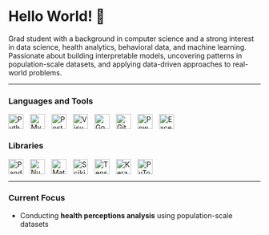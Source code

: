 # Hello World! 👋 

Grad student with a background in computer science and a strong interest in data science, health analytics, behavioral data, and machine learning. Passionate about building interpretable models, uncovering patterns in population-scale datasets, and applying data-driven approaches to real-world problems.  


---

### Languages and Tools

<img align="left" alt="Python" width="30px" style="padding-right:10px;" src="https://devicon-website.vercel.app/api/python/original.svg" />
<img align="left" alt="MySQL" width="30px" style="padding-right:10px;" src="https://devicon-website.vercel.app/api/mysql/plain.svg?color=%23FFFFFF" />
<img align="left" alt="PostgreSQL" width="30px" style="padding-right:10px;" src="https://devicon-website.vercel.app/api/postgresql/original.svg" />

<img align="left" alt="Visual Studio Code" width="30px" style="padding-right:10px;" src="https://cdn.jsdelivr.net/gh/devicons/devicon/icons/vscode/vscode-original.svg" />
<img align="left" alt="Google Colab" width="30px" style="padding-right:10px;" src="https://cdn.jsdelivr.net/gh/devicons/devicon@latest/icons/googlecolab/googlecolab-original.svg" />
<img align="left" alt="GitHub" width="30px" style="padding-right:10px;" src="https://user-images.githubusercontent.com/3369400/139447912-e0f43f33-6d9f-45f8-be46-2df5bbc91289.png" />

<img align="left" alt="Power BI" width="30px" style="padding-right:10px;" src="https://upload.wikimedia.org/wikipedia/commons/c/cf/New_Power_BI_Logo.svg" />
<img align="left" alt="Excel" width="30px" style="padding-right:10px;" src="https://upload.wikimedia.org/wikipedia/commons/7/73/Microsoft_Excel_2013-2019_logo.svg" />

<br clear="left"/>


### Libraries

<img align="left" alt="Pandas" width="30px" style="padding-right:10px;" src="https://devicon-website.vercel.app/api/pandas/original.svg?color=%23FFFFFF" />
<img align="left" alt="NumPy" width="30px" style="padding-right:10px;" src="https://devicon-website.vercel.app/api/numpy/original.svg" />
<img align="left" alt="Matplotlib" width="30px" style="padding-right:10px;" src="https://cdn.jsdelivr.net/gh/devicons/devicon@latest/icons/matplotlib/matplotlib-original.svg" />
<img align="left" alt="Scikit-learn" width="30px" style="padding-right:10px;" src="https://cdn.jsdelivr.net/gh/devicons/devicon@latest/icons/scikitlearn/scikitlearn-original.svg" />
<img align="left" alt="TensorFlow" width="30px" style="padding-right:10px;" src="https://devicon-website.vercel.app/api/tensorflow/original.svg" />
<img align="left" alt="Keras" width="30px" style="padding-right:10px;" src="https://cdn.jsdelivr.net/gh/devicons/devicon@latest/icons/keras/keras-original.svg" />
<img align="left" alt="PyTorch" width="30px" style="padding-right:10px;" src="https://cdn.jsdelivr.net/gh/devicons/devicon@latest/icons/pytorch/pytorch-original.svg" />

<br clear="left"/>

---

### Current Focus
- Conducting **health perceptions analysis** using population-scale datasets       
          
       
          
          
          
          

          
